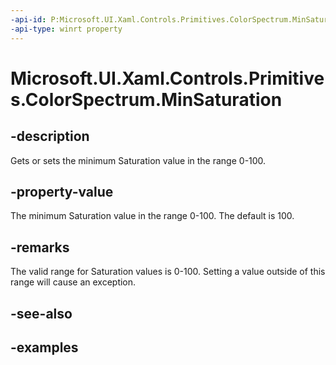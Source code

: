 ```yaml
---
-api-id: P:Microsoft.UI.Xaml.Controls.Primitives.ColorSpectrum.MinSaturation
-api-type: winrt property
---
```

<!-- Property syntax.
public int MinSaturation { get;  set; }
-->

# Microsoft.UI.Xaml.Controls.Primitives.ColorSpectrum.MinSaturation


## -description

Gets or sets the minimum Saturation value in the range 0-100.


## -property-value

The minimum Saturation value in the range 0-100. The default is 100.


## -remarks

The valid range for Saturation values is 0-100. Setting a value outside of this range will cause an exception.


## -see-also


## -examples


